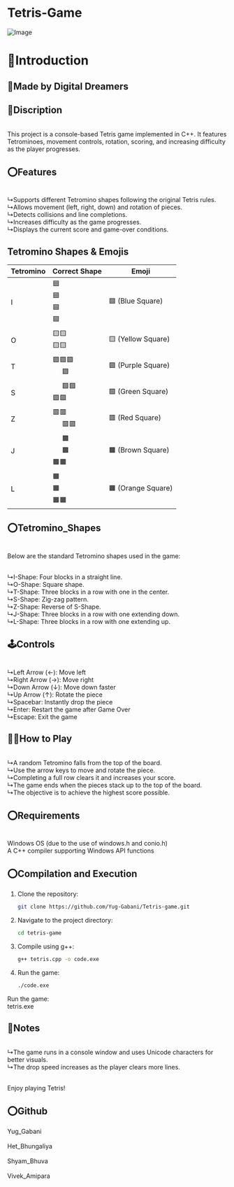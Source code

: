 # Tetris-Game

![Image](https://github.com/user-attachments/assets/ce1e8453-0244-4efd-b827-b7f2db901877)

<h1>🔴Introduction</h1>

<h2>🤝Made by Digital Dreamers</h2>

<h2>💬Discription</h2>
<br>This project is a console-based Tetris game implemented in C++. It features Tetrominoes, movement controls, rotation, scoring, and increasing difficulty as the player progresses.

<h2>⭕️Features</h2>
<br>↳Supports different Tetromino shapes following the original Tetris rules.
<br>↳Allows movement (left, right, down) and rotation of pieces.
<br>↳Detects collisions and line completions.
<br>↳Increases difficulty as the game progresses.
<br>↳Displays the current score and game-over conditions.

## Tetromino Shapes & Emojis
| Tetromino | Correct Shape | Emoji |
|-----------|--------------|-----------|
| I | 🟦<br>🟦<br>🟦<br>🟦 | 🟦 (Blue Square) |
| O | 🟨🟨<br>🟨🟨 | 🟨 (Yellow Square) |
| T | 🟪🟪🟪<br>&nbsp;&nbsp;&nbsp;&nbsp;&nbsp;🟪 | 🟪 (Purple Square) |
| S | &nbsp;&nbsp;&nbsp;&nbsp;&nbsp;🟩🟩<br>🟩🟩 | 🟩 (Green Square) |
| Z | 🟥🟥<br>&nbsp;&nbsp;&nbsp;&nbsp;&nbsp;🟥🟥 | 🟥 (Red Square) |
| J | &nbsp;&nbsp;&nbsp;&nbsp;&nbsp;🟫<br>&nbsp;&nbsp;&nbsp;&nbsp;&nbsp;🟫<br>🟫🟫 | 🟫 (Brown Square) |
| L | 🟧<br>🟧<br>🟧🟧 | 🟧 (Orange Square) |

<h2>⭕️Tetromino_Shapes</h2>
<br>Below are the standard Tetromino shapes used in the game:

<br>↳I-Shape: Four blocks in a straight line.
<br>↳O-Shape: Square shape.
<br>↳T-Shape: Three blocks in a row with one in the center.
<br>↳S-Shape: Zig-zag pattern.
<br>↳Z-Shape: Reverse of S-Shape.
<br>↳J-Shape: Three blocks in a row with one extending down.
<br>↳L-Shape: Three blocks in a row with one extending up.

<h2>🕹️Controls</h2>
<br>↳Left Arrow (←): Move left
<br>↳Right Arrow (→): Move right
<br>↳Down Arrow (↓): Move down faster
<br>↳Up Arrow (↑): Rotate the piece
<br>↳Spacebar: Instantly drop the piece
<br>↳Enter: Restart the game after Game Over
<br>↳Escape: Exit the game

<h2>👨‍💻How to Play</h2>
<br>↳A random Tetromino falls from the top of the board.
<br>↳Use the arrow keys to move and rotate the piece.
<br>↳Completing a full row clears it and increases your score.
<br>↳The game ends when the pieces stack up to the top of the board.
<br>↳The objective is to achieve the highest score possible.

<h2>⭕️Requirements</h2>

<br>Windows OS (due to the use of windows.h and conio.h)
<br>A C++ compiler supporting Windows API functions

<h2>⭕️Compilation and Execution</h2>

1. Clone the repository:
   ```bash
   git clone https://github.com/Yug-Gabani/Tetris-game.git
   ```
2. Navigate to the project directory:
   ```bash
   cd tetris-game
   ```
3. Compile using g++:
   ```bash
   g++ tetris.cpp -o code.exe
   ```
4. Run the game:
   ```bash
   ./code.exe
   ```

Run the game:<br>
tetris.exe<br>

<h2>📝Notes</h2>
<br>↳The game runs in a console window and uses Unicode characters for better visuals.
<br>↳The drop speed increases as the player clears more lines.

<br>Enjoy playing Tetris!

<h2>⭕️Github</h2>
<a href="https://github.com/Yug-Gabani" style="text-decoration: none; display: block;">Yug_Gabani</a><br>
<a href="https://github.com/hetpatel06" style="text-decoration: none; display: block;">Het_Bhungaliya</a><br>
<a href="https://github.com/shyambhuva" style="text-decoration: none; display: block;">Shyam_Bhuva</a><br>
<a href="https://github.com/VivekAmipara05" style="text-decoration: none; display: block;">Vivek_Amipara</a><br>

